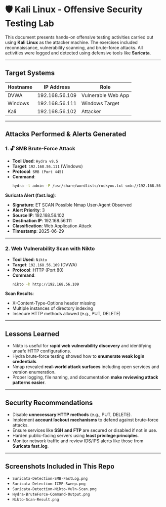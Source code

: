 # 🛡️ Kali Linux - Offensive Security Testing Lab

This document presents hands-on offensive testing activities carried out using **Kali Linux** as the attacker machine. The exercises included reconnaissance, vulnerability scanning, and brute-force attacks. All activities were logged and detected using defensive tools like **Suricata**.

---

##    Target Systems

| Hostname | IP Address     | Role               |
|----------|----------------|--------------------|
| DVWA     | 192.168.56.109 | Vulnerable Web App |
| Windows  | 192.168.56.111 | Windows Target     |
| Kali     | 192.168.56.102 | Attacker           |

---

##   Attacks Performed & Alerts Generated

### 1. 🔓 **SMB Brute-Force Attack**
- **Tool Used**: `Hydra v9.5`
- **Target**: `192.168.56.111` (Windows)
- **Protocol**: `SMB (Port 445)`
- **Command**:
  ```bash
  hydra -l admin -P /usr/share/wordlists/rockyou.txt smb://192.168.56.111
  ```

**Suricata Alert (fast.log)**:
- **Signature**: ET SCAN Possible Nmap User-Agent Observed  
- **Alert Priority**: 3  
- **Source IP**: 192.168.56.102  
- **Destination IP**: 192.168.56.111  
- **Classification**: Web Application Attack  
- **Timestamp**: 2025-06-29

---

### 2.   **Web Vulnerability Scan with Nikto**
- **Tool Used**: `Nikto`
- **Target**: `192.168.56.109` (DVWA)
- **Protocol**: HTTP (Port 80)
- **Command**:
  ```bash
  nikto -h http://192.168.56.109
  ```

**Scan Results**:
-  X-Content-Type-Options header missing
-  Multiple instances of directory indexing
-  Insecure HTTP methods allowed (e.g., PUT, DELETE)

---

##   Lessons Learned

- Nikto is useful for **rapid web vulnerability discovery** and identifying unsafe HTTP configurations.
- Hydra brute-force testing showed how to **enumerate weak login credentials**.
- Nmap revealed **real-world attack surfaces** including open services and version enumeration.
- Proper logging, file naming, and documentation **make reviewing attack patterns easier**.

---

##   Security Recommendations

- Disable **unnecessary HTTP methods** (e.g., PUT, DELETE).
- Implement **account lockout mechanisms** to defend against brute-force attacks.
- Ensure services like **SSH and FTP** are secured or disabled if not in use.
- Harden public-facing servers using **least privilege principles**.
- Monitor network traffic and review IDS/IPS alerts like those from **Suricata fast.log**.

---

##   Screenshots Included in This Repo

- `Suricata-Detection-SMB-FastLog.png`
- `Suricata-Detection-ICMP-Sweep.png`
- `Suricata-Detection-Nikto-Vuln-Scan.png`
- `Hydra-BruteForce-Command-Output.png`
- `Nikto-Scan-Result.png`
